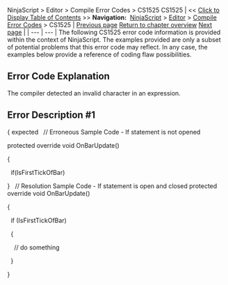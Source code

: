﻿
NinjaScript \> Editor \> Compile Error Codes \> CS1525
CS1525
| \<\< [Click to Display Table of Contents](cs1525.md) \>\> **Navigation:**     [NinjaScript](ninjascript-1.md) \> [Editor](editor-1.md) \> [Compile Error Codes](compile_error_codes-1.md) \> CS1525 | [Previous page](cs1513-1.md) [Return to chapter overview](compile_error_codes-1.md) [Next page](nodoc-1.md) |
| --- | --- |
The following CS1525 error code information is provided within the context of NinjaScript. The examples provided are only a subset of potential problems that this error code may reflect. In any case, the examples below provide a reference of coding flaw possibilities.
 
## Error Code Explanation
The compiler detected an invalid character in an expression.
 
## Error Description \#1 
{ expected
 
// Erroneous Sample Code \- If statement is not opened  

protected override void OnBarUpdate()  

{  

   if(IsFirstTickOfBar)        

}
 
// Resolution Sample Code \- If statement is open and closed
protected override void OnBarUpdate()  

{  

   if (IsFirstTickOfBar)  

   {  

     // do something  

   }  

}
 

